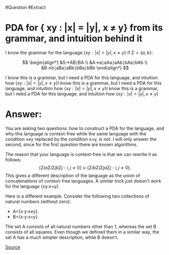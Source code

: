 #Question #Extract 
# PDA for { xy : |x| = |y|, x ≠ y} from its grammar, and intuition behind it

I know the grammar for the language $\{ xy : |x| = |y|, x ≠ y \}$ if $\Sigma=\{a,b\}$:  

$$
\begin{align*}
&S→AB∣BA \\ 
&A→a∣aAa∣aAb∣bAa∣bAb \\
&B→b∣aBa∣aBb∣bBa∣bBb 
\end{align*}
$$

I know this is a grammar, but I need a PDA for this language, and intuition how $\{xy: |x|=|y|,x \neq y\}$I know this is a grammar, but I need a PDA for this language, and intuition how $\{xy: |x|=|y|,x \neq y\}$I know this is a grammar, but I need a PDA for this language, and intuition how $\{xy: |x|=|y|,x \neq y\}$

# Answer:
You are asking two questions: how to construct a PDA for the language, and why this language is context-free while the same language with the condition x≠y replaced by the condition x\=y, is not. I will only answer the second, since for the first question there are known algorithms.

The reason that your language is context-free is that we can rewrite it as follows:
$$
\{ΣiaΣiΣjbΣj:i,j≠0\}∪\{ΣibΣiΣjaΣj:i,j≠0\}.
$$
This gives a different description of the language as the union of concatenations of context-free languages. A similar trick just doesn't work for the language {xy:x\=y}.

Here is a different example. Consider the following two collections of natural numbers (without zero):

*   A\={x⋅y:x≠y}.
*   B\={x⋅y:x\=y}.

The set A consists of all natural numbers other than 1, whereas the set B consists of all squares. Even though we defined them in a similar way, the set A has a much simpler description, while B doesn't.


[Source](https://cs.stackexchange.com/questions/66807/pda-for-xy-x-y-x-%E2%89%A0-y-from-its-grammar-and-intuition-behind-it)